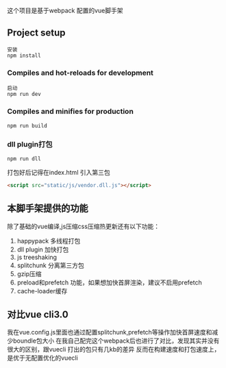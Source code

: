 # 
这个项目是基于webpack 配置的vue脚手架
## Project setup
```
安装
npm install
```

### Compiles and hot-reloads for development
```
启动
npm run dev
```

### Compiles and minifies for production
```
npm run build
```

### dll plugin打包
```
npm run dll
```
打包好后记得在index.html 引入第三包
```html
<script src="static/js/vendor.dll.js"></script>

```

## 本脚手架提供的功能
除了基础的vue编译,js压缩css压缩热更新还有以下功能：

1. happypack 多线程打包
2. dll plugin 加快打包
3. js treeshaking
4. splitchunk 分离第三方包
5. gzip压缩
6. preload和prefetch 功能，如果想加快首屏渲染，建议不启用prefetch
7. cache-loader缓存

## 对比vue cli3.0 

我在vue.config.js里面也通过配置splitchunk,prefetch等操作加快首屏速度和减少boundle包大小
在我自己配完这个webpack后也进行了对比，发现其实并没有很大的区别，跟vuecli 打出的包只有几kb的差异
反而在构建速度和打包速度上，是优于无配置优化的vuecli 
